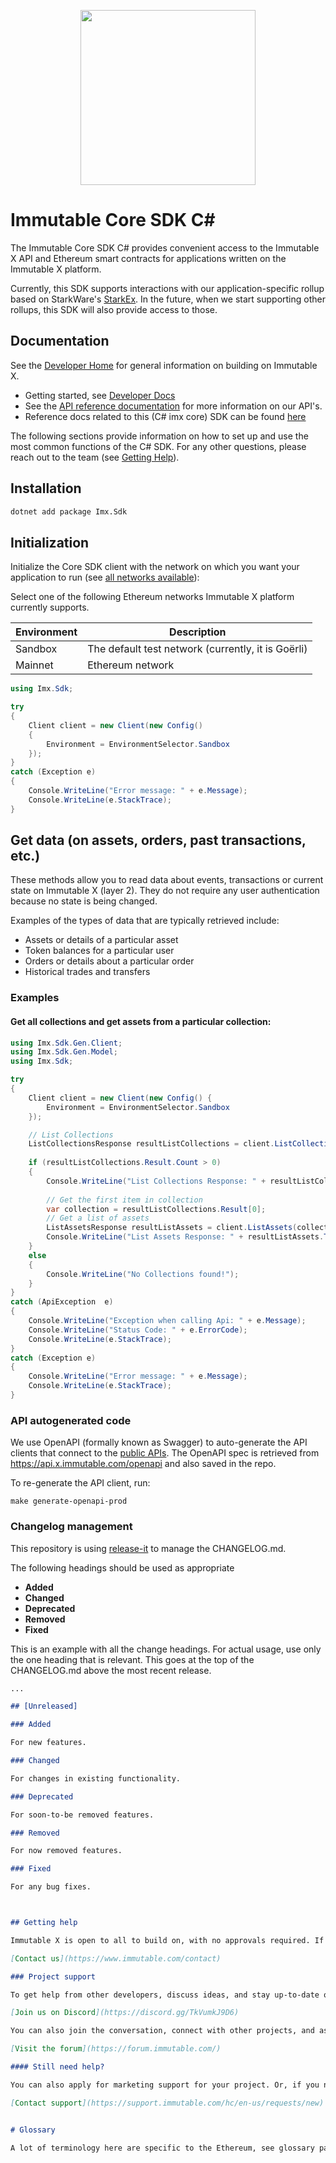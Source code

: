 <div align="center">
  <p align="center">
    <a  href="https://docs.x.immutable.com/docs">
      <img src="https://cdn.dribbble.com/users/1299339/screenshots/7133657/media/837237d447d36581ebd59ec36d30daea.gif" width="280"/>
    </a>
  </p>
</div>

# Immutable Core SDK C#

The Immutable Core SDK C# provides convenient access to the Immutable X API and Ethereum smart contracts for applications written on the Immutable X platform.

Currently, this SDK supports interactions with our application-specific rollup based on StarkWare's [StarkEx](https://starkware.co/starkex/). In the future, when we start supporting other rollups, this SDK will also provide access to those.

## Documentation

See the [Developer Home](https://docs.x.immutable.com/) for general information on building on Immutable X.

* Getting started, see [Developer Docs](https://docs.x.immutable.com/docs/welcome/)
* See the [API reference documentation](https://docs.x.immutable.com/reference) for more information on our API's.
* Reference docs related to this (C# imx core) SDK can be found [here](https://docs.x.immutable.com/sdk-docs/core-sdk-csharp/overview)

The following sections provide information on how to set up and use the most common functions of the C# SDK. For any other questions, please reach out to the team (see [Getting Help](#getting-help)).


## Installation

```sh
dotnet add package Imx.Sdk
```

## Initialization

Initialize the Core SDK client with the network on which you want your application to run (see [all networks available](https://github.com/immutable/imx-core-sdk-csharp/blob/main/Src/IMX/Imx.Sdk/Client.cs#L17)):

Select one of the following Ethereum networks Immutable X platform currently supports.

| Environment | Description   |  
|-------------|---------------|
| Sandbox     | The default test network (currently, it is Goërli)  |
| Mainnet     | Ethereum network    | 

```csharp
using Imx.Sdk;

try
{
    Client client = new Client(new Config()
    {
        Environment = EnvironmentSelector.Sandbox
    });
}
catch (Exception e)
{
    Console.WriteLine("Error message: " + e.Message);
    Console.WriteLine(e.StackTrace);
}
```

## Get data (on assets, orders, past transactions, etc.)

These methods allow you to read data about events, transactions or current state on Immutable X (layer 2). They do not require any user authentication because no state is being changed.

Examples of the types of data that are typically retrieved include:

- Assets or details of a particular asset
- Token balances for a particular user
- Orders or details about a particular order
- Historical trades and transfers

### Examples

#### Get all collections and get assets from a particular collection:

```csharp
using Imx.Sdk.Gen.Client;
using Imx.Sdk.Gen.Model;
using Imx.Sdk;

try
{
    Client client = new Client(new Config() {
        Environment = EnvironmentSelector.Sandbox
    });

    // List Collections
    ListCollectionsResponse resultListCollections = client.ListCollections(pageSize: 2);
    
    if (resultListCollections.Result.Count > 0)
    {
        Console.WriteLine("List Collections Response: " + resultListCollections.ToJson());
        
        // Get the first item in collection
        var collection = resultListCollections.Result[0];
        // Get a list of assets
        ListAssetsResponse resultListAssets = client.ListAssets(collection: collection.Address, pageSize: 10);
        Console.WriteLine("List Assets Response: " + resultListAssets.ToJson());
    }
    else
    {
        Console.WriteLine("No Collections found!");
    }
}
catch (ApiException  e)
{
    Console.WriteLine("Exception when calling Api: " + e.Message);
    Console.WriteLine("Status Code: " + e.ErrorCode);
    Console.WriteLine(e.StackTrace);
}
catch (Exception e)
{
    Console.WriteLine("Error message: " + e.Message);
    Console.WriteLine(e.StackTrace);
}
```

### API autogenerated code

We use OpenAPI (formally known as Swagger) to auto-generate the API clients that connect to the [public APIs](https://docs.x.immutable.com/reference). The OpenAPI spec is retrieved from https://api.x.immutable.com/openapi and also saved in the repo.

To re-generate the API client, run:

```make
make generate-openapi-prod
```

### Changelog management

This repository is using [release-it](https://github.com/release-it/release-it) to manage the CHANGELOG.md.

The following headings should be used as appropriate

- **Added**
- **Changed**
- **Deprecated**
- **Removed**
- **Fixed**

This is an example with all the change headings. For actual usage, use only the one heading that is relevant. This goes at the top of the CHANGELOG.md above the most recent release.

```markdown
...

## [Unreleased]

### Added

For new features.

### Changed

For changes in existing functionality.

### Deprecated

For soon-to-be removed features.

### Removed

For now removed features.

### Fixed

For any bug fixes.



## Getting help

Immutable X is open to all to build on, with no approvals required. If you want to talk to us to learn more, or apply for developer grants, click below:

[Contact us](https://www.immutable.com/contact)

### Project support

To get help from other developers, discuss ideas, and stay up-to-date on what's happening, become a part of our community on Discord.

[Join us on Discord](https://discord.gg/TkVumkJ9D6)

You can also join the conversation, connect with other projects, and ask questions in our Immutable X Discourse forum.

[Visit the forum](https://forum.immutable.com/)

#### Still need help?

You can also apply for marketing support for your project. Or, if you need help with an issue related to what you're building with Immutable X, click below to submit an issue. Select _I have a question_ or _issue related to building on Immutable X_ as your issue type.

[Contact support](https://support.immutable.com/hc/en-us/requests/new)


# Glossary

A lot of terminology here are specific to the Ethereum, see glossary page: https://goethereumbook.org/en/GLOSSARY.html